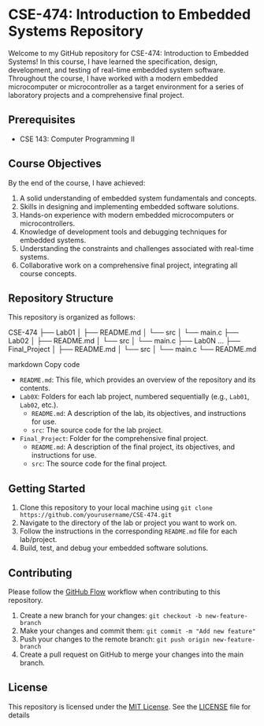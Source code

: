 # CSE-474: Introduction to Embedded Systems Repository

Welcome to my GitHub repository for CSE-474: Introduction to Embedded Systems! In this course, I have learned the specification, design, development, and testing of real-time embedded system software. Throughout the course, I have worked with a modern embedded microcomputer or microcontroller as a target environment for a series of laboratory projects and a comprehensive final project.

## Prerequisites

- CSE 143: Computer Programming II

## Course Objectives

By the end of the course, I have achieved:

1. A solid understanding of embedded system fundamentals and concepts.
2. Skills in designing and implementing embedded software solutions.
3. Hands-on experience with modern embedded microcomputers or microcontrollers.
4. Knowledge of development tools and debugging techniques for embedded systems.
5. Understanding the constraints and challenges associated with real-time systems.
6. Collaborative work on a comprehensive final project, integrating all course concepts.

## Repository Structure

This repository is organized as follows:

CSE-474
├── Lab01
│ ├── README.md
│ └── src
│ └── main.c
├── Lab02
│ ├── README.md
│ └── src
│ └── main.c
├── Lab0N ...
├── Final_Project
│ ├── README.md
│ └── src
│ └── main.c
└── README.md

markdown
Copy code


- `README.md`: This file, which provides an overview of the repository and its contents.
- `Lab0X`: Folders for each lab project, numbered sequentially (e.g., `Lab01`, `Lab02`, etc.).
    - `README.md`: A description of the lab, its objectives, and instructions for use.
    - `src`: The source code for the lab project.
- `Final_Project`: Folder for the comprehensive final project.
    - `README.md`: A description of the final project, its objectives, and instructions for use.
    - `src`: The source code for the final project.

## Getting Started

1. Clone this repository to your local machine using `git clone https://github.com/yourusername/CSE-474.git`
2. Navigate to the directory of the lab or project you want to work on.
3. Follow the instructions in the corresponding `README.md` file for each lab/project.
4. Build, test, and debug your embedded software solutions.

## Contributing

Please follow the [GitHub Flow](https://guides.github.com/introduction/flow/) workflow when contributing to this repository.

1. Create a new branch for your changes: `git checkout -b new-feature-branch`
2. Make your changes and commit them: `git commit -m "Add new feature"`
3. Push your changes to the remote branch: `git push origin new-feature-branch`
4. Create a pull request on GitHub to merge your changes into the main branch.

## License

This repository is licensed under the [MIT License](https://opensource.org/licenses/MIT). See the [LICENSE](LICENSE) file for details
